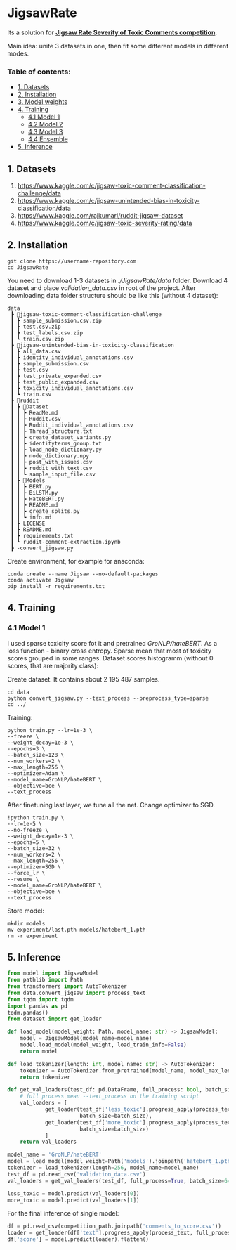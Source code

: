 # JigsawRate
Its a solution for **[Jigsaw Rate Severity of Toxic Comments competition](https://www.kaggle.com/c/jigsaw-toxic-severity-rating)**.

Main idea: unite 3 datasets in one, then fit some different models in different modes.

### Table of contents:
  * [1. Datasets](#1-datasets)
  * [2. Installation](#2-installation)
  * [3. Model weights](#3-model-weights)
  * [4. Training](#4-training)
    + [4.1 Model 1](#41-model-1)
    + [4.2 Model 2](#42-model-2)
    + [4.3 Model 3](#43-model-3)
    + [4.4 Ensemble](#44-ensemble)
  * [5. Inference](#5-inference)


## 1. Datasets
1. https://www.kaggle.com/c/jigsaw-toxic-comment-classification-challenge/data
2. https://www.kaggle.com/c/jigsaw-unintended-bias-in-toxicity-classification/data
3. https://www.kaggle.com/rajkumarl/ruddit-jigsaw-dataset
4. https://www.kaggle.com/c/jigsaw-toxic-severity-rating/data

## 2. Installation

    git clone https://username-repository.com
    cd JigsawRate

You need to download 1-3 datasets in *./JigsawRate/data* folder. Download 4 dataset and place *validation_data.csv* in root of the project. After downloading data folder structure should be like this (without 4 dataset):

```
data
 ┣ 📂jigsaw-toxic-comment-classification-challenge
 ┃ ┣ sample_submission.csv.zip
 ┃ ┣ test.csv.zip
 ┃ ┣ test_labels.csv.zip
 ┃ ┗ train.csv.zip
 ┣ 📂jigsaw-unintended-bias-in-toxicity-classification
 ┃ ┣ all_data.csv
 ┃ ┣ identity_individual_annotations.csv
 ┃ ┣ sample_submission.csv
 ┃ ┣ test.csv
 ┃ ┣ test_private_expanded.csv
 ┃ ┣ test_public_expanded.csv
 ┃ ┣ toxicity_individual_annotations.csv
 ┃ ┗ train.csv
 ┣ 📂ruddit
 ┃ ┣ 📂Dataset
 ┃ ┃ ┣ ReadMe.md
 ┃ ┃ ┣ Ruddit.csv
 ┃ ┃ ┣ Ruddit_individual_annotations.csv
 ┃ ┃ ┣ Thread_structure.txt
 ┃ ┃ ┣ create_dataset_variants.py
 ┃ ┃ ┣ identityterms_group.txt
 ┃ ┃ ┣ load_node_dictionary.py
 ┃ ┃ ┣ node_dictionary.npy
 ┃ ┃ ┣ post_with_issues.csv
 ┃ ┃ ┣ ruddit_with_text.csv
 ┃ ┃ ┗ sample_input_file.csv
 ┃ ┣ 📂Models
 ┃ ┃ ┣ BERT.py
 ┃ ┃ ┣ BiLSTM.py
 ┃ ┃ ┣ HateBERT.py
 ┃ ┃ ┣ README.md
 ┃ ┃ ┣ create_splits.py
 ┃ ┃ ┗ info.md
 ┃ ┣ LICENSE
 ┃ ┣ README.md
 ┃ ┣ requirements.txt
 ┃ ┗ ruddit-comment-extraction.ipynb
 ┣ -convert_jigsaw.py
```

Create environment, for example for anaconda:

    conda create --name Jigsaw --no-default-packages
    conda activate Jigsaw
    pip install -r requirements.txt


## 4. Training
### 4.1 Model 1
I used sparse toxicity score fot it and pretrained *GroNLP/hateBERT*. As a loss function - binary cross entropy. Sparse mean that most of toxicity scores grouped in some ranges. Dataset scores histogramm (without 0 scores, that are majority class):

Create dataset. It contains about 2 195 487 samples.

    cd data
    python convert_jigsaw.py --text_process --preprocess_type=sparse
    cd ../

Training:

    python train.py --lr=1e-3 \
    --freeze \
    --weight_decay=1e-3 \
    --epochs=3 \
    --batch_size=128 \
    --num_workers=2 \
    --max_length=256 \
    --optimizer=Adam \
    --model_name=GroNLP/hateBERT \
    --objective=bce \
    --text_process
    
After finetuning last layer, we tune all the net. Change optimizer to SGD.
    
    !python train.py \
    --lr=1e-5 \
    --no-freeze \
    --weight_decay=1e-3 \
    --epochs=5 \
    --batch_size=32 \
    --num_workers=2 \
    --max_length=256 \
    --optimizer=SGD \
    --force_lr \
    --resume \
    --model_name=GroNLP/hateBERT \
    --objective=bce \
    --text_process
    
Store model:

    mkdir models
    mv experiment/last.pth models/hatebert_1.pth
    rm -r experiment


## 5. Inference
```python
from model import JigsawModel
from pathlib import Path
from transformers import AutoTokenizer
from data.convert_jigsaw import process_text
from tqdm import tqdm
import pandas as pd
tqdm.pandas()
from dataset import get_loader
```

```python
def load_model(model_weight: Path, model_name: str) -> JigsawModel:
    model = JigsawModel(model_name=model_name)
    model.load_model(model_weight, load_train_info=False)
    return model

def load_tokenizer(length: int, model_name: str) -> AutoTokenizer:
    tokenizer = AutoTokenizer.from_pretrained(model_name, model_max_length=length)
    return tokenizer

def get_val_loaders(test_df: pd.DataFrame, full_process: bool, batch_size: int, tokenizer: AutoTokenizer) -> list:
    # full process mean --text_process on the training script
    val_loaders = [
            get_loader(test_df['less_toxic'].progress_apply(process_text, full_process=full_process), tokenizer, num_workers=2,
                       batch_size=batch_size),
            get_loader(test_df['more_toxic'].progress_apply(process_text, full_process=full_process), tokenizer, num_workers=2,
                       batch_size=batch_size)
            ]
    return val_loaders
```

```python
model_name = 'GroNLP/hateBERT'
model = load_model(model_weight=Path('models').joinpath('hatebert_1.pth'), model_name=model_name)
tokenizer = load_tokenizer(length=256, model_name=model_name)
test_df = pd.read_csv('validation_data.csv')
val_loaders = get_val_loaders(test_df, full_process=True, batch_size=64, tokenizer=tokenizer)

less_toxic = model.predict(val_loaders[0])
more_toxic = model.predict(val_loaders[1])
```

For the final inference of single model:
```python
df = pd.read_csv(competition_path.joinpath('comments_to_score.csv'))
loader = get_loader(df['text'].progress_apply(process_text, full_process=True), tokenizer, num_workers=2, batch_size=64)
df['score'] = model.predict(loader).flatten()
```